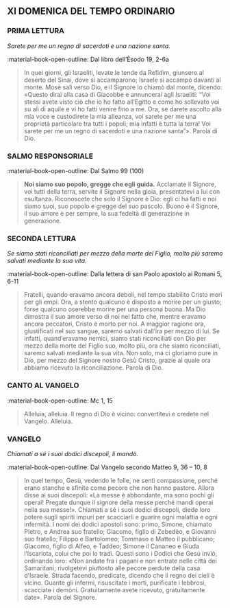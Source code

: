 ## XI DOMENICA DEL TEMPO ORDINARIO
> 
### PRIMA LETTURA
*Sarete per me un regno di sacerdoti e una nazione santa.*

:material-book-open-outline: Dal libro dell’Èsodo
19, 2-6a

> In quei giorni, gli Israeliti, levate le tende da Refidìm, giunsero al deserto del Sinai, dove si accamparono; Israele si accampò davanti al monte. Mosè salì verso Dio, e il Signore lo chiamò dal monte, dicendo: «Questo dirai alla casa di Giacobbe e annuncerai agli Israeliti: “Voi stessi avete visto ciò che io ho fatto all’Egitto e come ho sollevato voi su ali di aquile e vi ho fatti venire fino a me. Ora, se darete ascolto alla mia voce e custodirete la mia alleanza, voi sarete per me una proprietà particolare tra tutti i popoli; mia infatti è tutta la terra! Voi sarete per me un regno di sacerdoti e una nazione santa”». Parola di Dio.
> 
### SALMO RESPONSORIALE
:material-book-open-outline: Dal Salmo 99 (100)

>**Noi siamo suo popolo, gregge che egli guida.**
Acclamate il Signore, voi tutti della terra,
> servite il Signore nella gioia,
> presentatevi a lui con esultanza.
> Riconoscete che solo il Signore è Dio:
> egli ci ha fatti e noi siamo suoi,
> suo popolo e gregge del suo pascolo.
> Buono è il Signore,
> il suo amore è per sempre,
> la sua fedeltà di generazione in generazione.
> 
### SECONDA LETTURA
*Se siamo stati riconciliati per mezzo della morte del Figlio, molto più saremo salvati mediante la sua vita.*

:material-book-open-outline: Dalla lettera di san Paolo apostolo ai Romani
5, 6-11

> Fratelli, quando eravamo ancora deboli, nel tempo stabilito Cristo morì per gli empi. Ora, a stento qualcuno è disposto a morire per un giusto; forse qualcuno oserebbe morire per una persona buona. Ma Dio dimostra il suo amore verso di noi nel fatto che, mentre eravamo ancora peccatori, Cristo è morto per noi. A maggior ragione ora, giustificati nel suo sangue, saremo salvati dall’ira per mezzo di lui. Se infatti, quand’eravamo nemici, siamo stati riconciliati con Dio per mezzo della morte del Figlio suo, molto più, ora che siamo riconciliati, saremo salvati mediante la sua vita. Non solo, ma ci gloriamo pure in Dio, per mezzo del Signore nostro Gesù Cristo, grazie al quale ora abbiamo ricevuto la riconciliazione. Parola di Dio.
> 
### CANTO AL VANGELO
:material-book-open-outline: Mc 1, 15

> Alleluia, alleluia.
> Il regno di Dio è vicino:
> convertitevi e credete nel Vangelo.
> Alleluia.
> 
### VANGELO
*Chiamati a sé i suoi dodici discepoli, li mandò.*

:material-book-open-outline: Dal Vangelo secondo Matteo
9, 36 – 10, 8

> In quel tempo, Gesù, vedendo le folle, ne sentì compassione, perché erano stanche e sfinite come pecore che non hanno pastore. Allora disse ai suoi discepoli: «La messe è abbondante, ma sono pochi gli operai! Pregate dunque il signore della messe perché mandi operai nella sua messe!». Chiamati a sé i suoi dodici discepoli, diede loro potere sugli spiriti impuri per scacciarli e guarire ogni malattia e ogni infermità. I nomi dei dodici apostoli sono: primo, Simone, chiamato Pietro, e Andrea suo fratello; Giacomo, figlio di Zebedèo, e Giovanni suo fratello; Filippo e Bartolomeo; Tommaso e Matteo il pubblicano; Giacomo, figlio di Alfeo, e Taddeo; Simone il Cananeo e Giuda l’Iscariota, colui che poi lo tradì. Questi sono i Dodici che Gesù inviò, ordinando loro: «Non andate fra i pagani e non entrate nelle città dei Samaritani; rivolgetevi piuttosto alle pecore perdute della casa d’Israele. Strada facendo, predicate, dicendo che il regno dei cieli è vicino. Guarite gli infermi, risuscitate i morti, purificate i lebbrosi, scacciate i demòni. Gratuitamente avete ricevuto, gratuitamente date». Parola del Signore.